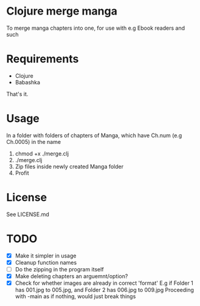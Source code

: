 # Clojure merge manga
To merge manga chapters into one, for use with e.g 
Ebook readers and such
# Requirements
- Clojure
- Babashka

That's it.
# Usage
In a folder with folders of chapters of Manga, which have Ch.num (e.g Ch.0005) in the name
1. chmod +x ./merge.clj
2. ./merge.clj
3. Zip files inside newly created Manga folder
4. Profit
# License
See LICENSE.md
# TODO
- [x] Make it simpler in usage
- [x] Cleanup function names
- [ ] Do the zipping in the program itself
- [x] Make deleting chapters an arguemnt/option?
- [x] Check for whether images are already in correct 'format'
E.g if Folder 1 has 001.jpg to 005.jpg, and Folder 2 has 006.jpg to 009.jpg
Proceeding with -main as if nothing, would just break things
